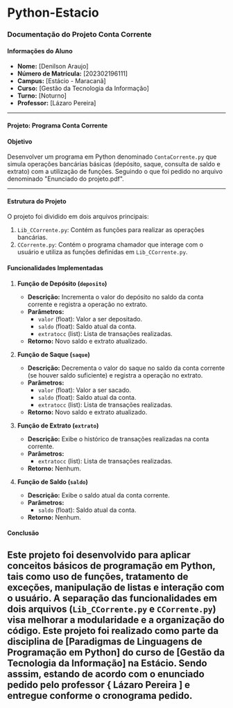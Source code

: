 # Python-Estacio

### Documentação do Projeto Conta Corrente

#### Informações do Aluno
- **Nome:** [Denilson Araujo]
- **Número de Matrícula:** [202302196111]
- **Campus:** [Estácio - Maracanã]
- **Curso:** [Gestão da Tecnologia da Informação]
- **Turno:** [Noturno]
- **Professor:** [Lázaro Pereira]

---

#### Projeto: Programa Conta Corrente

#### Objetivo
Desenvolver um programa em Python denominado `ContaCorrente.py` que simula operações bancárias básicas (depósito, saque, consulta de saldo e extrato) com a utilização de funções.
Seguindo o que foi pedido no arquivo denominado "Enunciado do projeto.pdf".

---

#### Estrutura do Projeto
O projeto foi dividido em dois arquivos principais:
1. `Lib_CCorrente.py`: Contém as funções para realizar as operações bancárias.
2. `CCorrente.py`: Contém o programa chamador que interage com o usuário e utiliza as funções definidas em `Lib_CCorrente.py`.

#### Funcionalidades Implementadas

1. **Função de Depósito (`deposito`)**
   - **Descrição:** Incrementa o valor do depósito no saldo da conta corrente e registra a operação no extrato.
   - **Parâmetros:**
     - `valor` (float): Valor a ser depositado.
     - `saldo` (float): Saldo atual da conta.
     - `extratocc` (list): Lista de transações realizadas.
   - **Retorno:** Novo saldo e extrato atualizado.

2. **Função de Saque (`saque`)**
   - **Descrição:** Decrementa o valor do saque no saldo da conta corrente (se houver saldo suficiente) e registra a operação no extrato.
   - **Parâmetros:**
     - `valor` (float): Valor a ser sacado.
     - `saldo` (float): Saldo atual da conta.
     - `extratocc` (list): Lista de transações realizadas.
   - **Retorno:** Novo saldo e extrato atualizado.

3. **Função de Extrato (`extrato`)**
   - **Descrição:** Exibe o histórico de transações realizadas na conta corrente.
   - **Parâmetros:**
     - `extratocc` (list): Lista de transações realizadas.
   - **Retorno:** Nenhum.

4. **Função de Saldo (`saldo`)**
   - **Descrição:** Exibe o saldo atual da conta corrente.
   - **Parâmetros:**
     - `saldo` (float): Saldo atual da conta.
   - **Retorno:** Nenhum.

#### Conclusão

Este projeto foi desenvolvido para aplicar conceitos básicos de programação em Python, tais como uso de funções, tratamento de exceções, manipulação de listas e interação com o usuário. A separação das funcionalidades em dois arquivos (`Lib_CCorrente.py` e `CCorrente.py`) visa melhorar a modularidade e a organização do código. Este projeto foi realizado como parte da disciplina de [Paradigmas de Linguagens de Programação em Python] do curso de [Gestão da Tecnologia da Informação] na Estácio.
Sendo asssim, estando de acordo com o enunciado pedido pelo professor { Lázaro Pereira ] e entregue conforme o cronograma pedido.
---
